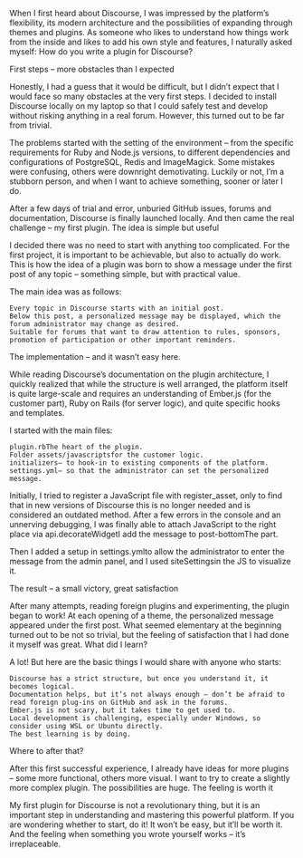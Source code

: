 When I first heard about Discourse, I was impressed by the platform’s flexibility, its modern architecture and the possibilities of expanding through themes and plugins. As someone who likes to understand how things work from the inside and likes to add his own style and features, I naturally asked myself: How do you write a plugin for Discourse?


First steps – more obstacles than I expected

Honestly, I had a guess that it would be difficult, but I didn’t expect that I would face so many obstacles at the very first steps. I decided to install Discourse locally on my laptop so that I could safely test and develop without risking anything in a real forum. However, this turned out to be far from trivial.

The problems started with the setting of the environment – from the specific requirements for Ruby and Node.js versions, to different dependencies and configurations of PostgreSQL, Redis and ImageMagick. Some mistakes were confusing, others were downright demotivating. Luckily or not, I’m a stubborn person, and when I want to achieve something, sooner or later I do.

After a few days of trial and error, unburied GitHub issues, forums and documentation, Discourse is finally launched locally. And then came the real challenge – my first plugin.
The idea is simple but useful

I decided there was no need to start with anything too complicated. For the first project, it is important to be achievable, but also to actually do work. This is how the idea of a plugin was born to show a message under the first post of any topic – something simple, but with practical value.

The main idea was as follows:

    Every topic in Discourse starts with an initial post.
    Below this post, a personalized message may be displayed, which the forum administrator may change as desired.
    Suitable for forums that want to draw attention to rules, sponsors, promotion of participation or other important reminders.

The implementation – and it wasn’t easy here.

While reading Discourse’s documentation on the plugin architecture, I quickly realized that while the structure is well arranged, the platform itself is quite large-scale and requires an understanding of Ember.js (for the customer part), Ruby on Rails (for server logic), and quite specific hooks and templates.

I started with the main files:

    plugin.rbThe heart of the plugin.
    Folder assets/javascriptsfor the customer logic.
    initializers– to hook-in to existing components of the platform.
    settings.yml– so that the administrator can set the personalized message.

Initially, I tried to register a JavaScript file with register_asset, only to find that in new versions of Discourse this is no longer needed and is considered an outdated method. After a few errors in the console and an unnerving debugging, I was finally able to attach JavaScript to the right place via api.decorateWidgetI add the message to post-bottomThe part.

Then I added a setup in settings.ymlto allow the administrator to enter the message from the admin panel, and I used siteSettingsin the JS to visualize it.

The result – a small victory, great satisfaction

After many attempts, reading foreign plugins and experimenting, the plugin began to work! At each opening of a theme, the personalized message appeared under the first post. What seemed elementary at the beginning turned out to be not so trivial, but the feeling of satisfaction that I had done it myself was great.
What did I learn?

A lot! But here are the basic things I would share with anyone who starts:

    Discourse has a strict structure, but once you understand it, it becomes logical.
    Documentation helps, but it’s not always enough – don’t be afraid to read foreign plug-ins on GitHub and ask in the forums.
    Ember.js is not scary, but it takes time to get used to.
    Local development is challenging, especially under Windows, so consider using WSL or Ubuntu directly.
    The best learning is by doing.

Where to after that?

After this first successful experience, I already have ideas for more plugins – some more functional, others more visual. I want to try to create a slightly more complex plugin. The possibilities are huge.
The feeling is worth it

My first plugin for Discourse is not a revolutionary thing, but it is an important step in understanding and mastering this powerful platform. If you are wondering whether to start, do it! It won’t be easy, but it’ll be worth it. And the feeling when something you wrote yourself works – it’s irreplaceable.
